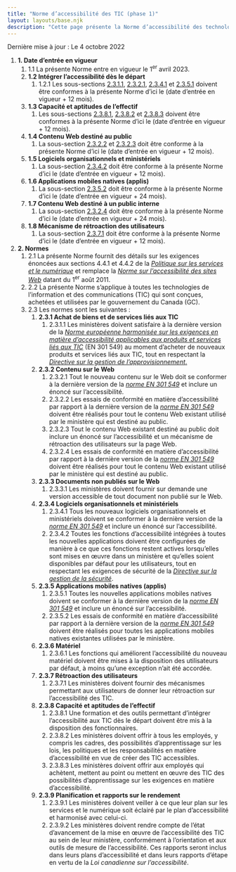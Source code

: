 ```yaml
---
title: "Norme d’accessibilité des TIC (phase 1)"
layout: layouts/base.njk
description: "Cette page présente la Norme d’accessibilité des technologies de l’information et des communications (TIC) dans son intégralité, les exigences en matière d’accessibilité ainsi que les délais de mise en œuvre associés"
---
```


Dernière mise à jour : Le 4 octobre 2022

<ol class="a11y-standards-list">
  <li><strong><span id="1.">1.</span> Date d’entrée en vigueur</strong>
    <ol class="a11y-standards-list">
      <li><span id="1.1">1.1</span> La présente Norme entre en vigueur le 1<sup>er</sup> avril 2023.</li>
      <li><strong><span id="1.2">1.2</span> Intégrer l’accessibilité dès le départ</strong>
        <ol class="a11y-standards-list">
          <li><span id="1.2.1">1.2.1</span> Les sous-sections <a href="#2.3.1.1">2.3.1.1</a>, <a href="#2.3.2.1">2.3.2.1</a>, <a href="#2.3.4.1">2.3.4.1</a> et <a href="#2.3.5.1">2.3.5.1</a> doivent être conformes à la présente Norme d’ici le (date d’entrée en vigueur + 12 mois).</li>
        </ol>
      </li>
      <li><strong><span id="1.3">1.3</span> Capacité et aptitudes de l’effectif</strong>
        <ol class="a11y-standards-list">
          <li>Les sous-sections <a href="#2.3.8.1">2.3.8.1</a>, <a href="#2.3.8.2">2.3.8.2</a> et <a href="#2.3.8.3">2.3.8.3</a> doivent être conformes à la présente Norme d’ici le (date d’entrée en vigueur + 12 mois).</li>
        </ol>
      </li>
      <li><strong><span id="1.4">1.4</span> Contenu Web destiné au public</strong>
        <ol class="a11y-standards-list">
          <li>La sous-section <a href="#2.3.2.2">2.3.2.2</a> et <a href="#2.3.2.3">2.3.2.3</a> doit être conforme à la présente Norme d’ici le (date d’entrée en vigueur + 12 mois).</li>
        </ol>
      </li>
      <li><strong><span id="1.5">1.5</span> Logiciels organisationnels et ministériels</strong>
        <ol class="a11y-standards-list">
          <li>La sous-section <a href="#2.3.4.2">2.3.4.2</a> doit être conforme à la présente Norme d’ici le (date d’entrée en vigueur + 12 mois).</li>
        </ol>
      </li>
      <li><strong><span id="1.6">1.6</span> Applications mobiles natives (applis)</strong>
        <ol class="a11y-standards-list">
          <li>La sous-section <a href="#2.3.5.2">2.3.5.2</a> doit être conforme à la présente Norme d’ici le (date d’entrée en vigueur + 24 mois).</li>
        </ol>
      </li>
      <li><strong><span id="1.7">1.7</span> Contenu Web destiné à un public interne</strong>
        <ol class="a11y-standards-list">
          <li>La sous-section <a href="#2.3.2.4">2.3.2.4</a> doit être conforme à la présente Norme d’ici le (date d’entrée en vigueur + 24 mois).</li>
        </ol>
      </li>
      <li><strong><span id="1.8">1.8</span> Mécanisme de rétroaction des utilisateurs</strong>
        <ol class="a11y-standards-list">
          <li>La sous-section <a href="#2.3.7.1">2.3.7.1</a> doit être conforme à la présente Norme d’ici le (date d’entrée en vigueur + 12 mois).</li>
        </ol>
      </li>
    </ol>
  </li>
  <li><strong><span id="2.">2.</span> Normes</strong>
    <ol class="a11y-standards-list">
      <li><span id="2.1">2.1</span> La présente Norme fournit des détails sur les exigences énoncées aux sections 4.4.1 et 4.4.2 de la <a href="https://www.tbs-sct.canada.ca/pol/doc-fra.aspx?id=32603"><em>Politique sur les services et le numérique</em></a> et remplace la <a href="https://www.tbs-sct.canada.ca/pol/doc-fra.aspx?id=23601"><em>Norme sur l’accessibilité des sites Web</em></a> datant du 1<sup>er</sup> août 2011.</li>
      <li><span id="2.2">2.2</span> La présente Norme s’applique à toutes les technologies de l’information et des communications (TIC) qui sont conçues, achetées et utilisées par le gouvernement du Canada (GC).</li>
      <li><span id="2.3">2.3</span> Les normes sont les suivantes :
        <ol class="a11y-standards-list">
          <li><strong><span id="2.3.1">2.3.1</span> Achat de biens et de services liés aux TIC</strong>
            <ol class="a11y-standards-list">
              <li><span id="2.3.1.1">2.3.1.1</span> Les ministères doivent satisfaire à la dernière version de la <a href="https://www.etsi.org/deliver/etsi_en/301500_301599/301549/03.02.01_60/en_301549v030201p.pdf"><em>Norme européenne harmonisée sur les exigences en matière d’accessibilité applicables aux produits et services liés aux TIC</em></a> (EN 301 549) au moment d’acheter de nouveaux produits et services liés aux TIC, tout en respectant la <a href="https://www.tbs-sct.canada.ca/pol/doc-fra.aspx?id=32692"><em>Directive sur la gestion de l’approvisionnement</em><span>.</span></a></li>
            </ol>
          </li>
          <li><strong><span id="2.3.2">2.3.2</span> Contenu sur le Web</strong>
            <ol class="a11y-standards-list">
              <li><span id="2.3.2.1">2.3.2.1</span> Tout le nouveau contenu sur le Web doit se conformer à la dernière version de la <a href="https://www.etsi.org/deliver/etsi_en/301500_301599/301549/03.02.01_60/en_301549v030201p.pdf"><em>norme EN 301 549</em></a> et inclure un énoncé sur l’accessibilité.</li>
              <li><span id="2.3.2.2">2.3.2.2</span> Les essais de conformité en matière d’accessibilité par rapport à la dernière version de la <em><a href="https://www.etsi.org/deliver/etsi_en/301500_301599/301549/03.02.01_60/en_301549v030201p.pdf">norme EN 301 549</a></em> doivent être réalisés pour tout le contenu Web existant utilisé par le ministère qui est destiné au public.</li>
              <li><span id="2.3.2.3">2.3.2.3</span> Tout le contenu Web existant destiné au public doit inclure un énoncé sur l’accessibilité et un mécanisme de rétroaction des utilisateurs sur la page Web.</li>
              <li><span id="2.3.2.4">2.3.2.4</span> Les essais de conformité en matière d’accessibilité par rapport à la dernière version de la <em><a href="https://www.etsi.org/deliver/etsi_en/301500_301599/301549/03.02.01_60/en_301549v030201p.pdf">norme EN 301 549</a></em> doivent être réalisés pour tout le contenu Web existant utilisé par le ministère qui est destiné au public.</li>
            </ol>
          </li>
          <li><strong><span id="2.3.3">2.3.3</span> Documents non publiés sur le Web</strong>
            <ol class="a11y-standards-list">
              <li><span id="2.3.3.1">2.3.3.1</span> Les ministères doivent fournir sur demande une version accessible de tout document non publié sur le Web.</li>
            </ol>
          </li>
          <li><strong><span id="2.3.4">2.3.4</span> Logiciels organisationnels et ministériels</strong>
            <ol class="a11y-standards-list">
              <li><span id="2.3.4.1">2.3.4.1</span> Tous les nouveaux logiciels organisationnels et ministériels doivent se conformer à la dernière version de la <a href="https://www.etsi.org/deliver/etsi_en/301500_301599/301549/03.02.01_60/en_301549v030201p.pdf"><em>norme EN 301 549</em></a> et inclure un énoncé sur l’accessibilité.</li>
              <li><span id="2.3.4.2">2.3.4.2</span> Toutes les fonctions d’accessibilité intégrées à toutes les nouvelles applications doivent être configurées de manière à ce que ces fonctions restent actives lorsqu’elles sont mises en œuvre dans un ministère et qu’elles soient disponibles par défaut pour les utilisateurs, tout en respectant les exigences de sécurité de la <a href="https://www.tbs-sct.canada.ca/pol/doc-fra.aspx?id=32611"><em>Directive sur la gestion de la sécurité</em></a><span>.</span></li>
            </ol>
          </li>
          <li><strong><span id="2.3.5">2.3.5</span> Applications mobiles natives (applis)</strong>
            <ol class="a11y-standards-list">
              <li><span id="2.3.5.1">2.3.5.1</span> Toutes les nouvelles applications mobiles natives doivent se conformer à la dernière version de la <a href="https://www.etsi.org/deliver/etsi_en/301500_301599/301549/03.02.01_60/en_301549v030201p.pdf"><em>norme EN 301 549</em></a> et inclure un énoncé sur l’accessibilité.</li>
              <li><span id="2.3.5.2">2.3.5.2</span> Les essais de conformité en matière d’accessibilité par rapport à la dernière version de la <em><a href="https://www.etsi.org/deliver/etsi_en/301500_301599/301549/03.02.01_60/en_301549v030201p.pdf">norme EN 301 549</a></em> doivent être réalisés pour toutes les applications mobiles natives existantes utilisées par le ministère.</li>
            </ol>
          </li>
          <li><strong><span id="2.3.6">2.3.6</span> Matériel</strong>
            <ol class="a11y-standards-list">
              <li><span id="2.3.6.1">2.3.6.1</span> Les fonctions qui améliorent l’accessibilité du nouveau matériel doivent être mises à la disposition des utilisateurs par défaut, à moins qu’une exception n’ait été accordée.</li>
            </ol>
          </li>
          <li><strong><span id="2.3.7">2.3.7</span> Rétroaction des utilisateurs</strong>
            <ol class="a11y-standards-list">
              <li><span id="2.3.7.1">2.3.7.1</span> Les ministères doivent fournir des mécanismes permettant aux utilisateurs de donner leur rétroaction sur l’accessibilité des TIC.</li>
            </ol>
          </li>
          <li><strong><span id="2.3.8">2.3.8</span> Capacité et aptitudes de l’effectif</strong>
            <ol class="a11y-standards-list">
              <li><span id="2.3.8.1">2.3.8.1</span> Une formation et des outils permettant d’intégrer l’accessibilité aux TIC dès le départ doivent être mis à la disposition des fonctionnaires.</li>
              <li><span id="2.3.8.2">2.3.8.2</span> Les ministères doivent offrir à tous les employés, y compris les cadres, des possibilités d’apprentissage sur les lois, les politiques et les responsabilités en matière d’accessibilité en vue de créer des TIC accessibles.</li>
              <li><span id="2.3.8.3">2.3.8.3</span> Les ministères doivent offrir aux employés qui achètent, mettent au point ou mettent en œuvre des TIC des possibilités d’apprentissage sur les exigences en matière d’accessibilité.</li>
            </ol>
          </li>
          <li><strong><span id="2.3.9">2.3.9</span> Planification et rapports sur le rendement</strong>
            <ol class="a11y-standards-list">
              <li><span id="2.3.9.1">2.3.9.1</span> Les ministères doivent veiller à ce que leur plan sur les services et le numérique soit éclairé par le plan d’accessibilité et harmonisé avec celui-ci.</li>
              <li><span id="2.3.9.2">2.3.9.2</span> Les ministères doivent rendre compte de l’état d’avancement de la mise en œuvre de l’accessibilité des TIC au sein de leur ministère, conformément à l’orientation et aux outils de mesure de l’accessibilité. Ces rapports seront inclus dans leurs plans d’accessibilité et dans leurs rapports d’étape en vertu de la <em>Loi canadienne sur l’accessibilité</em><span>.</span></li>
            </ol>
          </li>
        </ol>
      </li>
    </ol>
  </li>
</ol>
